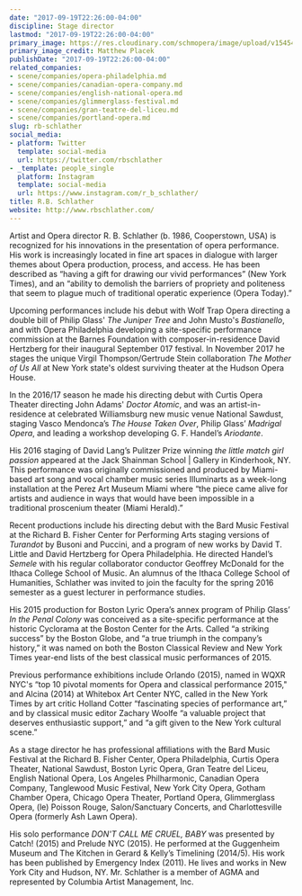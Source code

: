 ```yaml
---
date: "2017-09-19T22:26:00-04:00"
discipline: Stage director
lastmod: "2017-09-19T22:26:00-04:00"
primary_image: https://res.cloudinary.com/schmopera/image/upload/v1545409169/media/webhook-uploads/1505874267460/RB_Schlather_Portrait.jpg.jpg
primary_image_credit: Matthew Placek
publishDate: "2017-09-19T22:26:00-04:00"
related_companies:
- scene/companies/opera-philadelphia.md
- scene/companies/canadian-opera-company.md
- scene/companies/english-national-opera.md
- scene/companies/glimmerglass-festival.md
- scene/companies/gran-teatre-del-liceu.md
- scene/companies/portland-opera.md
slug: rb-schlather
social_media:
- platform: Twitter
  template: social-media
  url: https://twitter.com/rbschlather
- _template: people_single
  platform: Instagram
  template: social-media
  url: https://www.instagram.com/r_b_schlather/
title: R.B. Schlather
website: http://www.rbschlather.com/
---
```


Artist and Opera director R. B. Schlather (b. 1986, Cooperstown, USA) is recognized for his innovations in the presentation of opera performance. His work is increasingly located in fine art spaces in dialogue with larger themes about Opera production, process, and access. He has been described as “having a gift for drawing our vivid performances” (New York Times), and an “ability to demolish the barriers of propriety and politeness that seem to plague much of traditional operatic experience (Opera Today).”

Upcoming performances include his debut with Wolf Trap Opera directing a double bill of Philip Glass' *The Juniper Tree* and John Musto's *Bastianello*, and with Opera Philadelphia developing a site-specific performance commission at the Barnes Foundation with composer-in-residence David Hertzberg for their inaugural September 017 festival. In November 2017 he stages the unique Virgil Thompson/Gertrude Stein collaboration *The Mother of Us All* at New York state's oldest surviving theater at the Hudson Opera House.

In the 2016/17 season he made his directing debut with Curtis Opera Theater directing John Adams' *Doctor Atomic*, and was an artist-in-residence at celebrated Williamsburg new music venue National Sawdust, staging Vasco Mendonca’s *The House Taken Over*, Philip Glass’ *Madrigal Opera*, and leading a workshop developing G. F. Handel’s *Ariodante*.

His 2016 staging of David Lang’s Pulitzer Prize winning *the little match girl passion* appeared at the Jack Shainman School | Gallery in Kinderhook, NY. This performance was originally commissioned and produced by Miami-based art song and vocal chamber music series Illuminarts as a week-long installation at the Perez Art Museum Miami where “the piece came alive for artists and audience in ways that would have been impossible in a traditional proscenium theater (Miami Herald).”

Recent productions include his directing debut with the Bard Music Festival at the Richard B. Fisher Center for Performing Arts staging versions of *Turandot* by Busoni and Puccini, and a program of new works by David T. Little and David Hertzberg for Opera Philadelphia. He directed Handel’s *Semele* with his regular collaborator conductor Geoffrey McDonald for the Ithaca College School of Music. An alumnus of the Ithaca College School of Humanities, Schlather was invited to join the faculty for the spring 2016 semester as a guest lecturer in performance studies.

His 2015 production for Boston Lyric Opera’s annex program of Philip Glass’ *In the Penal Colony* was conceived as a site-specific performance at the historic Cyclorama at the Boston Center for the Arts. Called “a striking success” by the Boston Globe, and “a true triumph in the company’s history,” it was named on both the Boston Classical Review and New York Times year-end lists of the best classical music performances of 2015.

Previous performance exhibitions include Orlando (2015), named in WQXR NYC's “top 10 pivotal moments for Opera and classical performance 2015," and Alcina (2014) at Whitebox Art Center NYC, called in the New York Times by art critic Holland Cotter “fascinating species of performance art,” and by classical music editor Zachary Woolfe “a valuable project that deserves enthusiastic support,” and “a gift given to the New York cultural scene.” 

As a stage director he has professional affiliations with the Bard Music Festival at the Richard B. Fisher Center, Opera Philadelphia, Curtis Opera Theater, National Sawdust, Boston Lyric Opera, Gran Teatre del Liceu, English National Opera, Los Angeles Philharmonic, Canadian Opera Company, Tanglewood Music Festival, New York City Opera, Gotham Chamber Opera, Chicago Opera Theater, Portland Opera, Glimmerglass Opera, (le) Poisson Rouge, Salon/Sanctuary Concerts, and Charlottesville Opera (formerly Ash Lawn Opera).

His solo performance *DON'T CALL ME CRUEL, BABY* was presented by Catch! (2015) and Prelude NYC (2015). He performed at the Guggenheim Museum and The Kitchen in Gerard & Kelly’s Timelining (2014/5). His work has been published by Emergency Index (2011). He lives and works in New York City and Hudson, NY. Mr. Schlather is a member of AGMA and represented by Columbia Artist Management, Inc.
